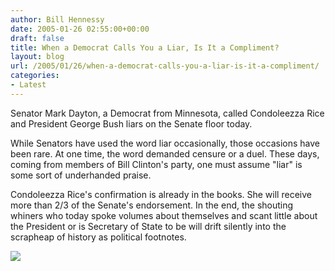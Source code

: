 ```yaml
---
author: Bill Hennessy
date: 2005-01-26 02:55:00+00:00
draft: false
title: When a Democrat Calls You a Liar, Is It a Compliment?
layout: blog
url: /2005/01/26/when-a-democrat-calls-you-a-liar-is-it-a-compliment/
categories:
- Latest
---
```


Senator Mark Dayton, a Democrat from Minnesota, called Condoleezza Rice and President George Bush liars on the Senate floor today.   
  
While Senators have used the word liar occasionally, those occasions have been rare. At one time, the word demanded censure or a duel. These days, coming from members of Bill Clinton's party, one must assume "liar" is some sort of underhanded praise.   
  
Condoleezza Rice's confirmation is already in the books. She will receive more than 2/3 of the Senate's endorsement. In the end, the shouting whiners who today spoke volumes about themselves and scant little about the President or is Secretary of State to be will drift silently into the scrapheap of history as political footnotes.  
  
![](https://blog.billhennessy.com/aggbug.aspx?PostID=950)

